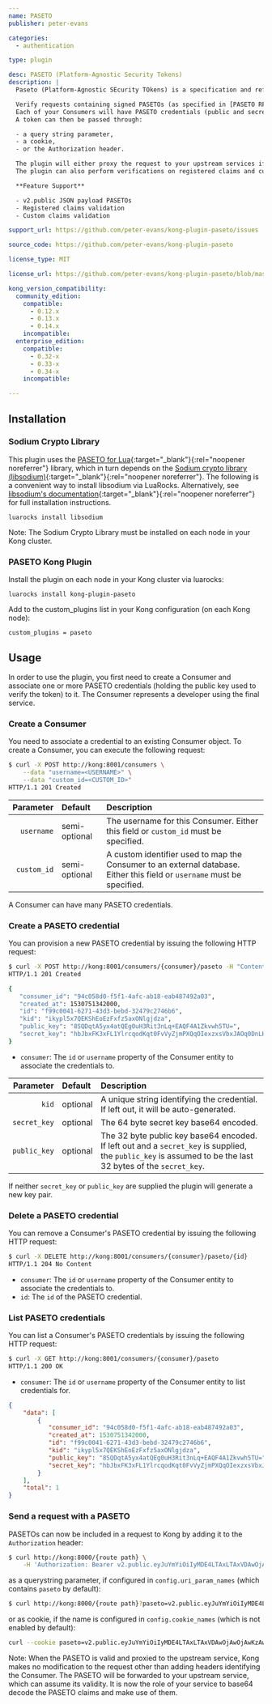 ```yaml
---
name: PASETO
publisher: peter-evans

categories:
  - authentication

type: plugin

desc: PASETO (Platform-Agnostic Security Tokens)
description: |
  Paseto (Platform-Agnostic SEcurity TOkens) is a specification and reference implementation for secure stateless tokens.

  Verify requests containing signed PASETOs (as specified in [PASETO RFC](https://paseto.io/rfc/){:target="_blank"}{:rel="noopener noreferrer"}).
  Each of your Consumers will have PASETO credentials (public and secret keys) which must be used to sign their PASETOs.
  A token can then be passed through:

  - a query string parameter,
  - a cookie,
  - or the Authorization header.

  The plugin will either proxy the request to your upstream services if the token's signature is verified, or discard the request if not.
  The plugin can also perform verifications on registered claims and custom claims.

  **Feature Support**

  - v2.public JSON payload PASETOs
  - Registered claims validation
  - Custom claims validation

support_url: https://github.com/peter-evans/kong-plugin-paseto/issues

source_code: https://github.com/peter-evans/kong-plugin-paseto

license_type: MIT

license_url: https://github.com/peter-evans/kong-plugin-paseto/blob/master/LICENSE

kong_version_compatibility:
  community_edition:
    compatible:
      - 0.12.x
      - 0.13.x
      - 0.14.x
    incompatible:
  enterprise_edition:
    compatible:
      - 0.32-x
      - 0.33-x
      - 0.34-x
    incompatible:

---
```


## Installation

### Sodium Crypto Library

This plugin uses the [PASETO for Lua](https://github.com/peter-evans/paseto-lua){:target="_blank"}{:rel="noopener noreferrer"} library, which in turn depends on the [Sodium crypto library (libsodium)](https://github.com/jedisct1/libsodium){:target="_blank"}{:rel="noopener noreferrer"}.
The following is a convenient way to install libsodium via LuaRocks.
Alternatively, see [libsodium's documentation](https://download.libsodium.org/doc/installation/){:target="_blank"}{:rel="noopener noreferrer"} for full installation instructions.

```
luarocks install libsodium
```

Note: The Sodium Crypto Library must be installed on each node in your Kong cluster.

### PASETO Kong Plugin
Install the plugin on each node in your Kong cluster via luarocks:

```
luarocks install kong-plugin-paseto
```

Add to the custom_plugins list in your Kong configuration (on each Kong node):

```
custom_plugins = paseto
```

## Usage

In order to use the plugin, you first need to create a Consumer and associate one or more PASETO credentials (holding the public key used to verify the token) to it. The Consumer represents a developer using the final service.

### Create a Consumer

You need to associate a credential to an existing Consumer object. To create a Consumer, you can execute the following request:

```bash
$ curl -X POST http://kong:8001/consumers \
    --data "username=<USERNAME>" \
    --data "custom_id=<CUSTOM_ID>"
HTTP/1.1 201 Created
```

Parameter | Default | Description
---: | :--- | :---
`username` | semi-optional | The username for this Consumer. Either this field or `custom_id` must be specified.
`custom_id` | semi-optional | A custom identifier used to map the Consumer to an external database. Either this field or `username` must be specified.

A Consumer can have many PASETO credentials.

### Create a PASETO credential

You can provision a new PASETO credential by issuing the following HTTP request:

```bash
$ curl -X POST http://kong:8001/consumers/{consumer}/paseto -H "Content-Type: application/x-www-form-urlencoded"
HTTP/1.1 201 Created

{
   "consumer_id": "94c058d0-f5f1-4afc-ab18-eab487492a03",
   "created_at": 1530751342000,
   "id": "f99c0041-6271-43d3-bebd-32479c2746b6",
   "kid": "ikypl5x7QEKShEoEzFxfz5axONlgjdza",
   "public_key": "8SQDqtA5yx4atQEg0uH3Rit3nLq+EAQF4A1Zkvwh5TU=",
   "secret_key": "hbJbxFK3xFL1YlrcqodKqt0FvVyZjmPXQqOIexzxsVbxJAOq0DnLHhq1ASDS4fdGK3ecur4QBAXgDVmS/CHlNQ=="
}
```

- `consumer`: The `id` or `username` property of the Consumer entity to associate the credentials to.

Parameter |  Default | Description
---: | :--- | :---
`kid` | optional | A unique string identifying the credential. If left out, it will be auto-generated.
`secret_key` | optional |  The 64 byte secret key base64 encoded.
`public_key` | optional |  The 32 byte public key base64 encoded. If left out and a `secret_key` is supplied, the `public_key` is assumed to be the last 32 bytes of the `secret_key`.

If neither `secret_key` or `public_key` are supplied the plugin will generate a new key pair.

### Delete a PASETO credential

You can remove a Consumer's PASETO credential by issuing the following HTTP
request:

```bash
$ curl -X DELETE http://kong:8001/consumers/{consumer}/paseto/{id}
HTTP/1.1 204 No Content
```

- `consumer`: The `id` or `username` property of the Consumer entity to associate the credentials to.
- `id`: The `id` of the PASETO credential.

### List PASETO credentials

You can list a Consumer's PASETO credentials by issuing the following HTTP
request:

```bash
$ curl -X GET http://kong:8001/consumers/{consumer}/paseto
HTTP/1.1 200 OK
```

- `consumer`: The `id` or `username` property of the Consumer entity to list credentials for.

```json
{
    "data": [
        {
           "consumer_id": "94c058d0-f5f1-4afc-ab18-eab487492a03",
           "created_at": 1530751342000,
           "id": "f99c0041-6271-43d3-bebd-32479c2746b6",
           "kid": "ikypl5x7QEKShEoEzFxfz5axONlgjdza",
           "public_key": "8SQDqtA5yx4atQEg0uH3Rit3nLq+EAQF4A1Zkvwh5TU=",
           "secret_key": "hbJbxFK3xFL1YlrcqodKqt0FvVyZjmPXQqOIexzxsVbxJAOq0DnLHhq1ASDS4fdGK3ecur4QBAXgDVmS/CHlNQ=="
        }
    ],
    "total": 1
}
```

### Send a request with a PASETO

PASETOs can now be included in a request to Kong by adding it to the `Authorization` header:

```bash
$ curl http://kong:8000/{route path} \
    -H 'Authorization: Bearer v2.public.eyJuYmYiOiIyMDE4LTAxLTAxVDAwOjAwOjAwKzAwOjAwIiwiaWF0IjoiMjAxOC0wMS0wMVQwMDowMDowMCswMDowMCIsImlzcyI6InBhcmFnb25pZS5jb20iLCJhdWQiOiJzb21lLWF1ZGllbmNlLmNvbSIsImRhdGEiOiJ0aGlzIGlzIGEgc2lnbmVkIG1lc3NhZ2UiLCJleHAiOiIyMDk5LTAxLTAxVDAwOjAwOjAwKzAwOjAwIiwianRpIjoiODdJRlNHRmdQTnRRTk51dzBBdHVMdHRQIiwic3ViIjoidGVzdCIsIm15Y2xhaW0iOiJyZXF1aXJlZCB2YWx1ZSJ9-8bFBx9Z5665JK3Rfwl3v2rx-etZ0H-EAkmbOdt1VI4h3gDzMsqUR2pRRdBvzPiv5cPDQqmaJ1gcqnXR3P0BDQ.eyJraWQiOiJzaWduYXR1cmVfdmVyaWZpY2F0aW9uX3N1Y2Nlc3MifQ'
```

as a querystring parameter, if configured in `config.uri_param_names` (which contains `paseto` by default):

```bash
$ curl http://kong:8000/{route path}?paseto=v2.public.eyJuYmYiOiIyMDE4LTAxLTAxVDAwOjAwOjAwKzAwOjAwIiwiaWF0IjoiMjAxOC0wMS0wMVQwMDowMDowMCswMDowMCIsImlzcyI6InBhcmFnb25pZS5jb20iLCJhdWQiOiJzb21lLWF1ZGllbmNlLmNvbSIsImRhdGEiOiJ0aGlzIGlzIGEgc2lnbmVkIG1lc3NhZ2UiLCJleHAiOiIyMDk5LTAxLTAxVDAwOjAwOjAwKzAwOjAwIiwianRpIjoiODdJRlNHRmdQTnRRTk51dzBBdHVMdHRQIiwic3ViIjoidGVzdCIsIm15Y2xhaW0iOiJyZXF1aXJlZCB2YWx1ZSJ9-8bFBx9Z5665JK3Rfwl3v2rx-etZ0H-EAkmbOdt1VI4h3gDzMsqUR2pRRdBvzPiv5cPDQqmaJ1gcqnXR3P0BDQ.eyJraWQiOiJzaWduYXR1cmVfdmVyaWZpY2F0aW9uX3N1Y2Nlc3MifQ
```

or as cookie, if the name is configured in `config.cookie_names` (which is not enabled by default):

```bash
curl --cookie paseto=v2.public.eyJuYmYiOiIyMDE4LTAxLTAxVDAwOjAwOjAwKzAwOjAwIiwiaWF0IjoiMjAxOC0wMS0wMVQwMDowMDowMCswMDowMCIsImlzcyI6InBhcmFnb25pZS5jb20iLCJhdWQiOiJzb21lLWF1ZGllbmNlLmNvbSIsImRhdGEiOiJ0aGlzIGlzIGEgc2lnbmVkIG1lc3NhZ2UiLCJleHAiOiIyMDk5LTAxLTAxVDAwOjAwOjAwKzAwOjAwIiwianRpIjoiODdJRlNHRmdQTnRRTk51dzBBdHVMdHRQIiwic3ViIjoidGVzdCIsIm15Y2xhaW0iOiJyZXF1aXJlZCB2YWx1ZSJ9-8bFBx9Z5665JK3Rfwl3v2rx-etZ0H-EAkmbOdt1VI4h3gDzMsqUR2pRRdBvzPiv5cPDQqmaJ1gcqnXR3P0BDQ.eyJraWQiOiJzaWduYXR1cmVfdmVyaWZpY2F0aW9uX3N1Y2Nlc3MifQ http://kong:8000/{route path}
```

Note: When the PASETO is valid and proxied to the upstream service, Kong makes no modification to the request other than adding headers identifying the Consumer. The PASETO will be forwarded to your upstream service, which can assume its validity. It is now the role of your service to base64 decode the PASETO claims and make use of them.
